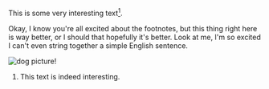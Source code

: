 This is some very interesting text[<sup>1</sup>](#ref_1).

Okay, I know you're all excited about the footnotes, but this thing right here is way better, or I should that hopefully it's better.
Look at me, I'm so excited I can't even string together a simple English sentence.

![dog picture!](IMG_1668.JPG)

1. <a name="ref_1" /> This text is indeed interesting. 